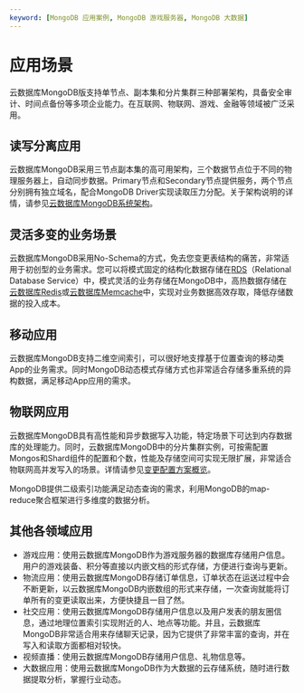 ```yaml
---
keyword: [MongoDB 应用案例, MongoDB 游戏服务器, MongoDB 大数据]
---
```


# 应用场景

云数据库MongoDB版支持单节点、副本集和分片集群三种部署架构，具备安全审计、时间点备份等多项企业能力。在互联网、物联网、游戏、金融等领域被广泛采用。

## 读写分离应用

云数据库MongoDB采用三节点副本集的高可用架构，三个数据节点位于不同的物理服务器上，自动同步数据。Primary节点和Secondary节点提供服务，两个节点分别拥有独立域名，配合MongoDB Driver实现读取压力分配。关于架构说明的详情，请参见[云数据库MongoDB系统架构](/cn.zh-CN/产品简介/系统架构/云数据库MongoDB系统架构.md)。

## 灵活多变的业务场景

云数据库MongoDB采用No-Schema的方式，免去您变更表结构的痛苦，非常适用于初创型的业务需求。您可以将模式固定的结构化数据存储在[RDS](/cn.zh-CN/产品简介/什么是云数据库RDS.md)（Relational Database Service）中，模式灵活的业务存储在MongoDB中，高热数据存储在[云数据库Redis](/cn.zh-CN/产品简介/什么是云数据库Redis版.md)或[云数据库Memcache](~~26530~~)中，实现对业务数据高效存取，降低存储数据的投入成本。

## 移动应用

云数据库MongoDB支持二维空间索引，可以很好地支撑基于位置查询的移动类App的业务需求。同时MongoDB动态模式存储方式也非常适合存储多重系统的异构数据，满足移动App应用的需求。

## 物联网应用

云数据库MongoDB具有高性能和异步数据写入功能，特定场景下可达到内存数据库的处理能力。同时，云数据库MongoDB中的分片集群实例，可按需配置Mongos和Shard组件的配置和个数，性能及存储空间可实现无限扩展，非常适合物联网高并发写入的场景。详情请参见[变更配置方案概览](/cn.zh-CN/用户指南/实例管理/变更实例配置/变更配置方案概览.md)。

MongoDB提供二级索引功能满足动态查询的需求，利用MongoDB的map-reduce聚合框架进行多维度的数据分析。

## 其他各领域应用

-   游戏应用：使用云数据库MongoDB作为游戏服务器的数据库存储用户信息。用户的游戏装备、积分等直接以内嵌文档的形式存储，方便进行查询与更新。
-   物流应用：使用云数据库MongoDB存储订单信息，订单状态在运送过程中会不断更新，以云数据库MongoDB内嵌数组的形式来存储，一次查询就能将订单所有的变更读取出来，方便快捷且一目了然。
-   社交应用：使用云数据库MongoDB存储用户信息以及用户发表的朋友圈信息，通过地理位置索引实现附近的人、地点等功能。并且，云数据库MongoDB非常适合用来存储聊天记录，因为它提供了非常丰富的查询，并在写入和读取方面都相对较快。
-   视频直播：使用云数据库MongoDB存储用户信息、礼物信息等。
-   大数据应用：使用云数据库MongoDB作为大数据的云存储系统，随时进行数据提取分析，掌握行业动态。

